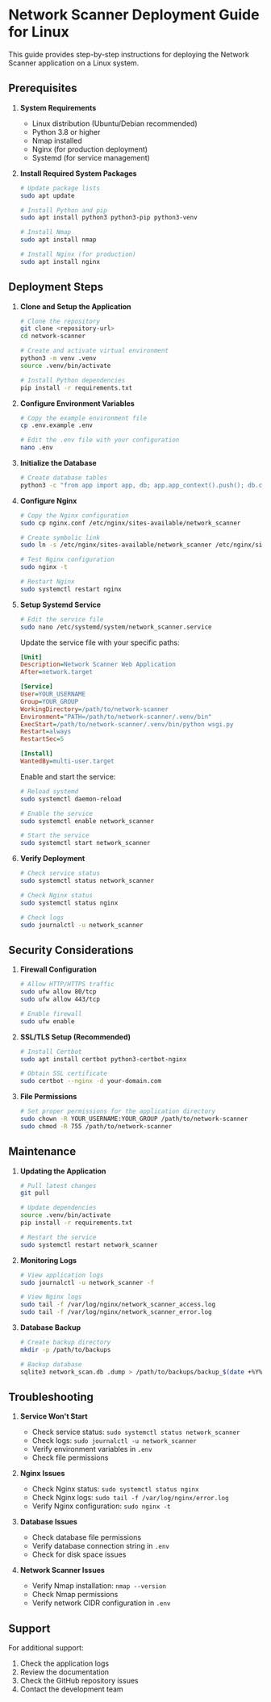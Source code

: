 # Network Scanner Deployment Guide for Linux

This guide provides step-by-step instructions for deploying the Network Scanner application on a Linux system.

## Prerequisites

1. **System Requirements**
   - Linux distribution (Ubuntu/Debian recommended)
   - Python 3.8 or higher
   - Nmap installed
   - Nginx (for production deployment)
   - Systemd (for service management)

2. **Install Required System Packages**
   ```bash
   # Update package lists
   sudo apt update

   # Install Python and pip
   sudo apt install python3 python3-pip python3-venv

   # Install Nmap
   sudo apt install nmap

   # Install Nginx (for production)
   sudo apt install nginx
   ```

## Deployment Steps

1. **Clone and Setup the Application**
   ```bash
   # Clone the repository
   git clone <repository-url>
   cd network-scanner

   # Create and activate virtual environment
   python3 -m venv .venv
   source .venv/bin/activate

   # Install Python dependencies
   pip install -r requirements.txt
   ```

2. **Configure Environment Variables**
   ```bash
   # Copy the example environment file
   cp .env.example .env

   # Edit the .env file with your configuration
   nano .env
   ```

3. **Initialize the Database**
   ```bash
   # Create database tables
   python3 -c "from app import app, db; app.app_context().push(); db.create_all()"
   ```

4. **Configure Nginx**
   ```bash
   # Copy the Nginx configuration
   sudo cp nginx.conf /etc/nginx/sites-available/network_scanner

   # Create symbolic link
   sudo ln -s /etc/nginx/sites-available/network_scanner /etc/nginx/sites-enabled/

   # Test Nginx configuration
   sudo nginx -t

   # Restart Nginx
   sudo systemctl restart nginx
   ```

5. **Setup Systemd Service**
   ```bash
   # Edit the service file
   sudo nano /etc/systemd/system/network_scanner.service
   ```

   Update the service file with your specific paths:
   ```ini
   [Unit]
   Description=Network Scanner Web Application
   After=network.target

   [Service]
   User=YOUR_USERNAME
   Group=YOUR_GROUP
   WorkingDirectory=/path/to/network-scanner
   Environment="PATH=/path/to/network-scanner/.venv/bin"
   ExecStart=/path/to/network-scanner/.venv/bin/python wsgi.py
   Restart=always
   RestartSec=5

   [Install]
   WantedBy=multi-user.target
   ```

   Enable and start the service:
   ```bash
   # Reload systemd
   sudo systemctl daemon-reload

   # Enable the service
   sudo systemctl enable network_scanner

   # Start the service
   sudo systemctl start network_scanner
   ```

6. **Verify Deployment**
   ```bash
   # Check service status
   sudo systemctl status network_scanner

   # Check Nginx status
   sudo systemctl status nginx

   # Check logs
   sudo journalctl -u network_scanner
   ```

## Security Considerations

1. **Firewall Configuration**
   ```bash
   # Allow HTTP/HTTPS traffic
   sudo ufw allow 80/tcp
   sudo ufw allow 443/tcp

   # Enable firewall
   sudo ufw enable
   ```

2. **SSL/TLS Setup (Recommended)**
   ```bash
   # Install Certbot
   sudo apt install certbot python3-certbot-nginx

   # Obtain SSL certificate
   sudo certbot --nginx -d your-domain.com
   ```

3. **File Permissions**
   ```bash
   # Set proper permissions for the application directory
   sudo chown -R YOUR_USERNAME:YOUR_GROUP /path/to/network-scanner
   sudo chmod -R 755 /path/to/network-scanner
   ```

## Maintenance

1. **Updating the Application**
   ```bash
   # Pull latest changes
   git pull

   # Update dependencies
   source .venv/bin/activate
   pip install -r requirements.txt

   # Restart the service
   sudo systemctl restart network_scanner
   ```

2. **Monitoring Logs**
   ```bash
   # View application logs
   sudo journalctl -u network_scanner -f

   # View Nginx logs
   sudo tail -f /var/log/nginx/network_scanner_access.log
   sudo tail -f /var/log/nginx/network_scanner_error.log
   ```

3. **Database Backup**
   ```bash
   # Create backup directory
   mkdir -p /path/to/backups

   # Backup database
   sqlite3 network_scan.db .dump > /path/to/backups/backup_$(date +%Y%m%d).sql
   ```

## Troubleshooting

1. **Service Won't Start**
   - Check service status: `sudo systemctl status network_scanner`
   - Check logs: `sudo journalctl -u network_scanner`
   - Verify environment variables in `.env`
   - Check file permissions

2. **Nginx Issues**
   - Check Nginx status: `sudo systemctl status nginx`
   - Check Nginx logs: `sudo tail -f /var/log/nginx/error.log`
   - Verify Nginx configuration: `sudo nginx -t`

3. **Database Issues**
   - Check database file permissions
   - Verify database connection string in `.env`
   - Check for disk space issues

4. **Network Scanner Issues**
   - Verify Nmap installation: `nmap --version`
   - Check Nmap permissions
   - Verify network CIDR configuration in `.env`

## Support

For additional support:
1. Check the application logs
2. Review the documentation
3. Check the GitHub repository issues
4. Contact the development team 